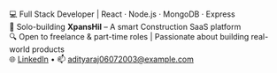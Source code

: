 💻 Full Stack Developer | React · Node.js · MongoDB · Express  
🚀 Solo-building **XpansHil** – A smart Construction SaaS platform  
🔍 Open to freelance & part-time roles | Passionate about building real-world products  
🌐 [LinkedIn](https://www.linkedin.com/in/aditya-raj-124b71242/) • 📫 adityaraj06072003@example.com


<!---
adityaraj1236/adityaraj1236 is a ✨ special ✨ repository because its `README.md` (this file) appears on your GitHub profile.
You can click the Preview link to take a look at your changes.
--->
